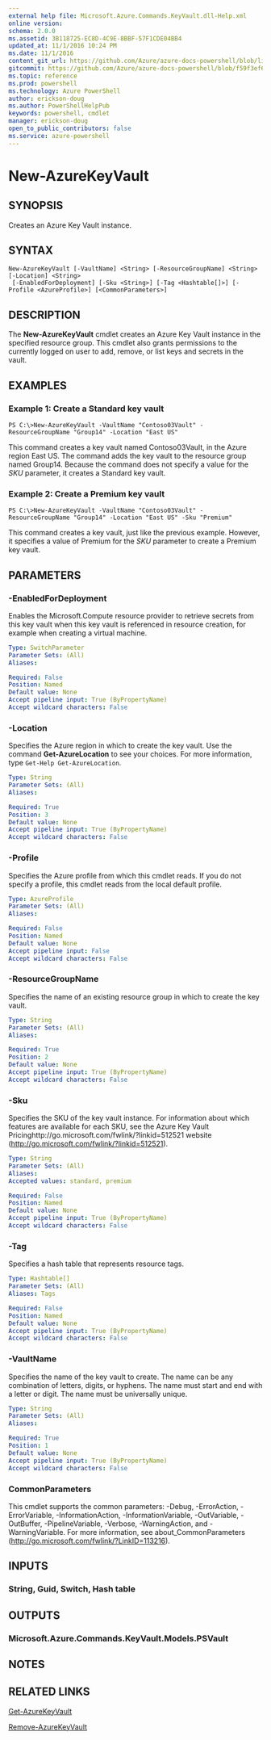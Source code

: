 ```yaml
---
external help file: Microsoft.Azure.Commands.KeyVault.dll-Help.xml
online version: 
schema: 2.0.0
ms.assetid: 3B118725-EC8D-4C9E-8BBF-57F1CDE04BB4
updated_at: 11/1/2016 10:24 PM
ms.date: 11/1/2016
content_git_url: https://github.com/Azure/azure-docs-powershell/blob/live/azureps-cmdlets-docs/ResourceManager/AzureRM.KeyVault/v0.9.8/New-AzureKeyVault.md
gitcommit: https://github.com/Azure/azure-docs-powershell/blob/f59f3ef60bc592383812213e69fd77ba950759ed/azureps-cmdlets-docs/ResourceManager/AzureRM.KeyVault/v0.9.8/New-AzureKeyVault.md
ms.topic: reference
ms.prod: powershell
ms.technology: Azure PowerShell
author: erickson-doug
ms.author: PowerShellHelpPub
keywords: powershell, cmdlet
manager: erickson-doug
open_to_public_contributors: false
ms.service: azure-powershell
---
```


# New-AzureKeyVault

## SYNOPSIS
Creates an Azure Key Vault instance.

## SYNTAX

```
New-AzureKeyVault [-VaultName] <String> [-ResourceGroupName] <String> [-Location] <String>
 [-EnabledForDeployment] [-Sku <String>] [-Tag <Hashtable[]>] [-Profile <AzureProfile>] [<CommonParameters>]
```

## DESCRIPTION
The **New-AzureKeyVault** cmdlet creates an Azure Key Vault instance in the specified resource group.
This cmdlet also grants permissions to the currently logged on user to add, remove, or list keys and secrets in the vault.

## EXAMPLES

### Example 1: Create a Standard key vault
```
PS C:\>New-AzureKeyVault -VaultName "Contoso03Vault" -ResourceGroupName "Group14" -Location "East US"
```

This command creates a key vault named Contoso03Vault, in the Azure region East US.
The command adds the key vault to the resource group named Group14.
Because the command does not specify a value for the *SKU* parameter, it creates a Standard key vault.

### Example 2: Create a Premium key vault
```
PS C:\>New-AzureKeyVault -VaultName "Contoso03Vault" -ResourceGroupName "Group14" -Location "East US" -Sku "Premium"
```

This command creates a key vault, just like the previous example.
However, it specifies a value of Premium for the *SKU* parameter to create a Premium key vault.

## PARAMETERS

### -EnabledForDeployment
Enables the Microsoft.Compute resource provider to retrieve secrets from this key vault when this key vault is referenced in resource creation, for example when creating a virtual machine.

```yaml
Type: SwitchParameter
Parameter Sets: (All)
Aliases: 

Required: False
Position: Named
Default value: None
Accept pipeline input: True (ByPropertyName)
Accept wildcard characters: False
```

### -Location
Specifies the Azure region in which to create the key vault.
Use the command **Get-AzureLocation** to see your choices.
For more information, type `Get-Help Get-AzureLocation`.

```yaml
Type: String
Parameter Sets: (All)
Aliases: 

Required: True
Position: 3
Default value: None
Accept pipeline input: True (ByPropertyName)
Accept wildcard characters: False
```

### -Profile
Specifies the Azure profile from which this cmdlet reads.
If you do not specify a profile, this cmdlet reads from the local default profile.

```yaml
Type: AzureProfile
Parameter Sets: (All)
Aliases: 

Required: False
Position: Named
Default value: None
Accept pipeline input: False
Accept wildcard characters: False
```

### -ResourceGroupName
Specifies the name of an existing resource group in which to create the key vault.

```yaml
Type: String
Parameter Sets: (All)
Aliases: 

Required: True
Position: 2
Default value: None
Accept pipeline input: True (ByPropertyName)
Accept wildcard characters: False
```

### -Sku
Specifies the SKU of the key vault instance.
For information about which features are available for each SKU, see the Azure Key Vault Pricinghttp://go.microsoft.com/fwlink/?linkid=512521 website (http://go.microsoft.com/fwlink/?linkid=512521).

```yaml
Type: String
Parameter Sets: (All)
Aliases: 
Accepted values: standard, premium

Required: False
Position: Named
Default value: None
Accept pipeline input: True (ByPropertyName)
Accept wildcard characters: False
```

### -Tag
Specifies a hash table that represents resource tags.

```yaml
Type: Hashtable[]
Parameter Sets: (All)
Aliases: Tags

Required: False
Position: Named
Default value: None
Accept pipeline input: True (ByPropertyName)
Accept wildcard characters: False
```

### -VaultName
Specifies the name of the key vault to create.
The name can be any combination of letters, digits, or hyphens.
The name must start and end with a letter or digit.
The name must be universally unique.

```yaml
Type: String
Parameter Sets: (All)
Aliases: 

Required: True
Position: 1
Default value: None
Accept pipeline input: True (ByPropertyName)
Accept wildcard characters: False
```

### CommonParameters
This cmdlet supports the common parameters: -Debug, -ErrorAction, -ErrorVariable, -InformationAction, -InformationVariable, -OutVariable, -OutBuffer, -PipelineVariable, -Verbose, -WarningAction, and -WarningVariable. For more information, see about_CommonParameters (http://go.microsoft.com/fwlink/?LinkID=113216).

## INPUTS

### String, Guid, Switch, Hash table

## OUTPUTS

### Microsoft.Azure.Commands.KeyVault.Models.PSVault

## NOTES

## RELATED LINKS

[Get-AzureKeyVault](xref:ResourceManager/AzureRM.KeyVault/v0.9.8/Get-AzureKeyVault.md)

[Remove-AzureKeyVault](xref:ResourceManager/AzureRM.KeyVault/v0.9.8/Remove-AzureKeyVault.md)


